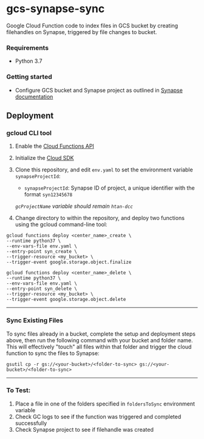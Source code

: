 # gcs-synapse-sync

Google Cloud Function code to index files in GCS bucket by creating filehandles on Synapse, triggered by file changes to bucket.

### Requirements
- Python 3.7

### Getting started
- Configure GCS bucket and Synapse project as outlined in [Synapse documentation](https://docs.synapse.org/articles/custom_storage_location.html#toc-custom-storage-locations)

## Deployment
### gcloud CLI tool
1. Enable the [Cloud Functions API](https://console.cloud.google.com/flows/enableapi?apiid=cloudfunctions&redirect=https://cloud.google.com/functions/quickstart&_ga=2.118113162.2081301619.1590113168-88580457.1590113168)
2. Initialize the [Cloud SDK](https://cloud.google.com/sdk/docs)
3. Clone this repository, and edit `env.yaml` to set the environment variable `synapseProjectId`:
    - `synapseProjectId`: Synapse ID of project, a unique identifier with the format `syn12345678`

    *`gcProjectName` variable should remain `htan-dcc`*

4. Change directory to within the repository, and deploy two functions using the gcloud command-line tool:
```
gcloud functions deploy <center_name>_create \
--runtime python37 \
--env-vars-file env.yaml \
--entry-point syn_create \
--trigger-resource <my_bucket> \
--trigger-event google.storage.object.finalize
```

```
gcloud functions deploy <center_name>_delete \
--runtime python37 \
--env-vars-file env.yaml \
--entry-point syn_delete \
--trigger-resource <my_bucket> \
--trigger-event google.storage.object.delete
```

---
### Sync Existing Files
To sync files already in a bucket, complete the setup and deployment steps above, then run the following command with your bucket and folder name. This will effectively "touch" all files within that folder and trigger the cloud function to sync the files to Synapse:

```
gsutil cp -r gs://<your-bucket>/<folder-to-sync> gs://<your-bucket>/<folder-to-sync>
```

---
### To Test: 
1. Place a file in one of the folders specified in `foldersToSync` environment variable
2. Check GC logs to see if the function was triggered and completed successfully
3. Check Synapse project to see if filehandle was created
